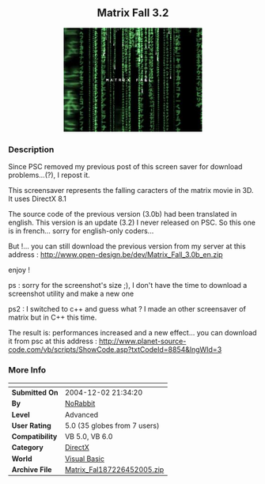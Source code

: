 ﻿<div align="center">

## Matrix Fall 3\.2

<img src="PIC2005441245451877.jpg">
</div>

### Description

Since PSC removed my previous post of this screen saver for download problems...(?), I repost it.

This screensaver represents the falling caracters of the matrix movie in 3D. It uses DirectX 8.1

The source code of the previous version (3.0b) had been translated in english. This version is an update (3.2) I never released on PSC. So this one is in french... sorry for english-only coders...

But !... you can still download the previous version from my server at this address : http://www.open-design.be/dev/Matrix_Fall_3.0b_en.zip

enjoy !

ps : sorry for the screenshot's size ;), I don't have the time to download a screenshot utility and make a new one

ps2 : I switched to c++ and guess what ? I made an other screensaver of matrix but in C++ this time.

The result is: performances increased and a new effect... you can download it from psc at this address : http://www.planet-source-code.com/vb/scripts/ShowCode.asp?txtCodeId=8854&lngWId=3
 
### More Info
 


<span>             |<span>
---                |---
**Submitted On**   |2004-12-02 21:34:20
**By**             |[NoRabbit](https://github.com/Planet-Source-Code/PSCIndex/blob/master/ByAuthor/norabbit.md)
**Level**          |Advanced
**User Rating**    |5.0 (35 globes from 7 users)
**Compatibility**  |VB 5\.0, VB 6\.0
**Category**       |[DirectX](https://github.com/Planet-Source-Code/PSCIndex/blob/master/ByCategory/directx__1-44.md)
**World**          |[Visual Basic](https://github.com/Planet-Source-Code/PSCIndex/blob/master/ByWorld/visual-basic.md)
**Archive File**   |[Matrix\_Fal187226452005\.zip](https://github.com/Planet-Source-Code/norabbit-matrix-fall-3-2__1-59830/archive/master.zip)








